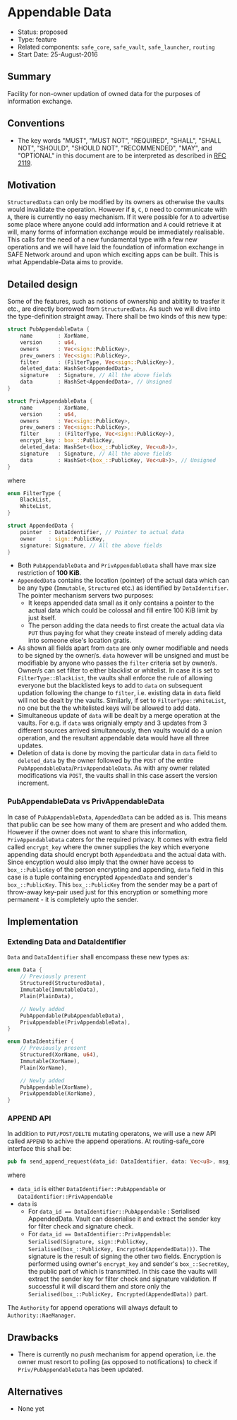 # Appendable Data
- Status: proposed
- Type: feature
- Related components: `safe_core`, `safe_vault`, `safe_launcher`, `routing`
- Start Date: 25-August-2016

## Summary
Facility for non-owner updation of owned data for the purposes of information exchange.

## Conventions
- The key words "MUST", "MUST NOT", "REQUIRED", "SHALL", "SHALL NOT", "SHOULD", "SHOULD NOT", "RECOMMENDED", "MAY", and "OPTIONAL" in this document are to be interpreted as described in [RFC 2119](http://tools.ietf.org/html/rfc2119).

## Motivation
`StructuredData` can only be modified by its owners as otherwise the vaults would invalidate the operation. However if `B`, `C`, `D` need to communicate with `A`, there is currently no easy mechanism. If it were possible for `A` to advertise some place where anyone could add information and `A` could retrieve it at will, many forms of information exchange would be immediately realisable. This calls for the need of a new fundamental type with a few new operations and we will have laid the foundation of information exchange in SAFE Network around and upon which exciting apps can be built. This is what Appendable-Data aims to provide.

## Detailed design
Some of the features, such as notions of ownership and abitlity to trasfer it etc., are directly borrowed from `StructuredData`. As such we will dive into the type-definition straight away. There shall be two kinds of this new type:
```rust
struct PubAppendableData {
    name        : XorName,
    version     : u64,
    owners      : Vec<sign::PublicKey>,
    prev_owners : Vec<sign::PublicKey>,
    filter      : (FilterType, Vec<sign::PublicKey>),
    deleted_data: HashSet<AppendedData>,
    signature   : Signature, // All the above fields
    data        : HashSet<AppendedData>, // Unsigned
}

struct PrivAppendableData {
    name        : XorName,
    version     : u64,
    owners      : Vec<sign::PublicKey>,
    prev_owners : Vec<sign::PublicKey>,
    filter      : (FilterType, Vec<sign::PublicKey>),
    encrypt_key : box_::PublicKey,
    deleted_data: HashSet<(box_::PublicKey, Vec<u8>)>,
    signature   : Signature, // All the above fields
    data        : HashSet<(box_::PublicKey, Vec<u8>)>, // Unsigned
}
```
where
```rust
enum FilterType {
    BlackList,
    WhiteList,
}

struct AppendedData {
    pointer  : DataIdentifier, // Pointer to actual data
    owner    : sign::PublicKey,
    signature: Signature, // All the above fields
}
```

- Both `PubAppendableData` and `PrivAppendableData` shall have max size restriction of **100 KiB**.
- `AppendedData` contains the location (pointer) of the actual data which can be any type (`Immutable`, `Structured` etc.) as identified by `DataIdentifier`. The pointer mechanism servers two purposes:
  - It keeps appended data small as it only contains a pointer to the actual data which could be colossal and fill entire 100 KiB limit by just itself.
  - The person adding the data needs to first create the actual data via `PUT` thus paying for what they create instead of merely adding data into someone else's location gratis.
- As shown all fields apart from `data` are only owner modifiable and needs to be signed by the owner/s. `data` however will be unsigned and must be modifiable by anyone who passes the `filter` criteria set by owner/s. Owner/s can set filter to either blacklist or whitelist. In case it is set to `FilterType::BlackList`, the vaults shall enforce the rule of allowing everyone but the blacklisted keys to add to `data` on subsequent updation following the change to `filter`, i.e. existing data in `data` field will not be dealt by the vaults. Similarly, if set to `FilterType::WhiteList`, no one but the the whitelisted keys will be allowed to add data.
- Simultaneous update of `data` will be dealt by a merge operation at the vaults. For e.g. if `data` was orignially empty and 3 updates from 3 different sources arrived simultaneously, then vaults would do a union operation, and the resultant appendable data would have all three updates.
- Deletion of data is done by moving the particular data in `data` field to `deleted_data` by the owner followed by the `POST` of the entire `PubAppendableData`/`PrivAppendableData`. As with any owner related modifications via `POST`, the vaults shall in this case assert the version increment.

### PubAppendableData vs PrivAppendableData
In case of `PubAppendableData`, `AppendedData` can be added as is. This means that public can be see how many of them are present and who added them. However if the owner does not want to share this information, `PrivAppendableData` caters for the required privacy. It comes with extra field called `encrypt_key` where the owner supplies the key which everyone appending data should encrypt both `AppendedData` and the actual data with. Since encyption would also imply that the owner have access to `box_::PublicKey` of the person encrypting and appending, `data` field in this case is a tuple containing encrypted `AppendedData` and sender's `box_::PublicKey`. This `box_::PublicKey` from the sender may be a part of throw-away key-pair used just for this encryption or something more permanent - it is completely upto the sender.

## Implementation
### Extending Data and DataIdentifier
`Data` and `DataIdentifier` shall encompass these new types as:
```rust
enum Data {
    // Previously present
    Structured(StructuredData),
    Immutable(ImmutableData),
    Plain(PlainData),

    // Newly added
    PubAppendable(PubAppendableData),
    PrivAppendable(PrivAppendableData),
}

enum DataIdentifier {
    // Previously present
    Structured(XorName, u64),
    Immutable(XorName),
    Plain(XorName),

    // Newly added
    PubAppendable(XorName),
    PrivAppendable(XorName),
}
```

### APPEND API
In addition to `PUT/POST/DELTE` mutating operatons, we will use a new API called `APPEND` to achive the append operations. At routing-safe_core interface this shall be:
```rust
pub fn send_append_request(data_id: DataIdentifier, data: Vec<u8>, msg_id: MessageId) -> Result<(), InterfaceError>;
```
where
- `data_id` is either `DataIdentifier::PubAppendable` or `DataIdentifier::PrivAppendable`
- `data` is
  - For `data_id == DataIdentifier::PubAppendable` : Serialised AppendedData. Vault can deserialise it and extract the sender key for filter check and signature check.
  - For `data_id == DataIdentifier::PrivAppendable`: `Serialised(Signature, sign::PublicKey, Serialised(box_::PublicKey, Encrypted(AppendedData)))`. The signature is the result of signing the other two fields. Encryption is performed using owner's `encrypt_key` and sender's `box_::SecretKey`, the public part of which is transmitted. In this case the vaults will extract the sender key for filter check and signature validation. If successful it will discard them and store only the `Serialised(box_::PublicKey, Encrypted(AppendedData))` part.

The `Authority` for append operations will always default to `Authority::NaeManager`.

## Drawbacks
- There is currently no _push_ mechanism for append operation, i.e. the owner must resort to polling (as opposed to notifications) to check if `Priv/PubAppendableData` has been updated.

## Alternatives
- None yet
